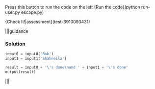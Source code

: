 Press this button to run the code on the left {Run the code}(python run-user.py escape.py)

{Check It!|assessment}(test-3910093431)

|||guidance
### Solution
```python
input0 = input0('Bob')
input1 = input1('Shahneila')

result = input0 + '\'s done\nand ' + input1 + '\'s done'
output(result)
```
|||
